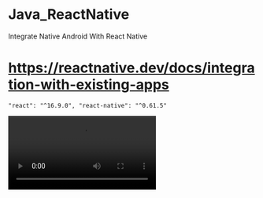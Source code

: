 # Java_ReactNative
Integrate Native Android With React Native 
# https://reactnative.dev/docs/integration-with-existing-apps


`"react": "^16.9.0",
 "react-native": "^0.61.5"`

![Video](https://github.com/club9822/Java_ReactNatvie/blob/master/screencast-Genymotion-2020-04-08_04.00.45.534.webm)
